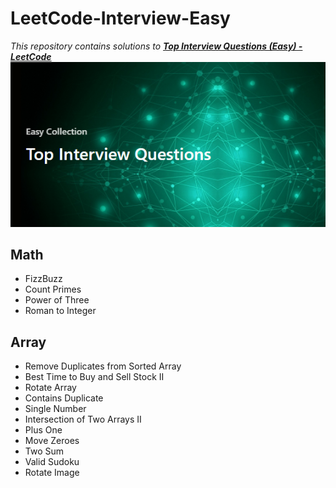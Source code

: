 # LeetCode-Interview-Easy
<i> This repository contains solutions to <a href="https://leetcode.com/explore/interview/card/top-interview-questions-easy/"><strong>Top Interview Questions (Easy) - LeetCode</strong></a></i>
<img src="/images/banner.PNG" alt="banner">
  
<h2>Math</h2>
<ul>
  <li>FizzBuzz</li>
  <li>Count Primes</li>
  <li>Power of Three</li>
  <li>Roman to Integer</li>
</ul>

<h2>Array</h2>
<ul>
  <li>Remove Duplicates from Sorted Array</li>
  <li>Best Time to Buy and Sell Stock II</li>
  <li>Rotate Array</li>
  <li>Contains Duplicate</li>
  <li>Single Number</li>
  <li>Intersection of Two Arrays II</li>
  <li>Plus One</li>
  <li>Move Zeroes</li>
  <li>Two Sum</li>
  <li>Valid Sudoku</li>
  <li>Rotate Image</li>
</ul>

